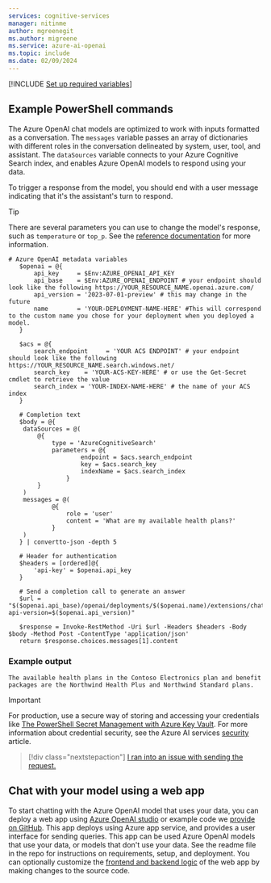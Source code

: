 ```yaml
---
services: cognitive-services
manager: nitinme
author: mgreenegit
ms.author: migreene
ms.service: azure-ai-openai
ms.topic: include
ms.date: 02/09/2024
---
```


[!INCLUDE [Set up required variables](./use-your-data-common-variables.md)]

## Example PowerShell commands

The Azure OpenAI chat models are optimized to work with inputs formatted as a conversation. The `messages` variable passes an array of dictionaries with different roles in the conversation delineated by system, user, tool, and assistant. The `dataSources` variable connects to your Azure Cognitive Search index, and enables Azure OpenAI models to respond using your data.

To trigger a response from the model, you should end with a user message indicating that it's the assistant's turn to respond.

> [!TIP]
> There are several parameters you can use to change the model's response, such as `temperature` or `top_p`. See the [reference documentation](../reference.md#completions-extensions) for more information.

```powershell-interactive
# Azure OpenAI metadata variables
   $openai = @{
       api_key     = $Env:AZURE_OPENAI_API_KEY
       api_base    = $Env:AZURE_OPENAI_ENDPOINT # your endpoint should look like the following https://YOUR_RESOURCE_NAME.openai.azure.com/
       api_version = '2023-07-01-preview' # this may change in the future
       name        = 'YOUR-DEPLOYMENT-NAME-HERE' #This will correspond to the custom name you chose for your deployment when you deployed a model.
   }

   $acs = @{
       search_endpoint     = 'YOUR ACS ENDPOINT' # your endpoint should look like the following https://YOUR_RESOURCE_NAME.search.windows.net/
       search_key    = 'YOUR-ACS-KEY-HERE' # or use the Get-Secret cmdlet to retrieve the value
       search_index = 'YOUR-INDEX-NAME-HERE' # the name of your ACS index
   }

   # Completion text
   $body = @{
    dataSources = @(
        @{
            type = 'AzureCognitiveSearch'
            parameters = @{
                    endpoint = $acs.search_endpoint
                    key = $acs.search_key
                    indexName = $acs.search_index
                }
        }
    )
    messages = @(
            @{
                role = 'user'
                content = 'What are my available health plans?'
            }
    )
   } | convertto-json -depth 5

   # Header for authentication
   $headers = [ordered]@{
       'api-key' = $openai.api_key
   }

   # Send a completion call to generate an answer
   $url = "$($openai.api_base)/openai/deployments/$($openai.name)/extensions/chat/completions?api-version=$($openai.api_version)"

   $response = Invoke-RestMethod -Uri $url -Headers $headers -Body $body -Method Post -ContentType 'application/json'
   return $response.choices.messages[1].content
```

### Example output

```text
The available health plans in the Contoso Electronics plan and benefit packages are the Northwind Health Plus and Northwind Standard plans.
```

> [!IMPORTANT]
> For production, use a secure way of storing and accessing your credentials like [The PowerShell Secret Management with Azure Key Vault](/powershell/utility-modules/secretmanagement/how-to/using-azure-keyvault). For more information about credential security, see the Azure AI services [security](../../security-features.md) article.

> [!div class="nextstepaction"]
> [I ran into an issue with sending the request.](https://microsoft.qualtrics.com/jfe/form/SV_0Cl5zkG3CnDjq6O?PLanguage=REST&Pillar=AOAI&Product=ownData&Page=quickstart&Section=Send-request)

## Chat with your model using a web app

To start chatting with the Azure OpenAI model that uses your data, you can deploy a web app using [Azure OpenAI studio](../concepts/use-your-data.md#deploy-to-a-copilot-preview-teams-app-preview-or-web-app) or example code we [provide on GitHub](https://go.microsoft.com/fwlink/?linkid=2244395). This app deploys using Azure app service, and provides a user interface for sending queries. This app can be used Azure OpenAI models that use your data, or models that don't use your data. See the readme file in the repo for instructions on requirements, setup, and deployment. You can optionally customize the [frontend and backend logic](../how-to/use-web-app.md#customizing-the-application-using-environment-variables) of the web app by making changes to the source code.

